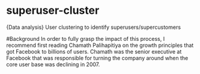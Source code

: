 # superuser-cluster
{Data analysis} User clustering to identify superusers/supercustomers

#Background
In order to fully grasp the impact of this process, I recommend first reading Chamath Palihapitiya on the growth principles that got Facebook to billions of users.
Chamath was the senior executive at Facebook that was responsible for turning the company around when the core user base was declining in 2007.

